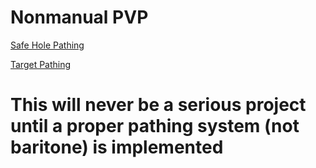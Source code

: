 # Nonmanual PVP

[Safe Hole Pathing](https://streamable.com/4oyfl9)


[Target Pathing](https://streamable.com/9069im)

 # This will never be a serious project until a proper pathing system (not baritone) is implemented
 
